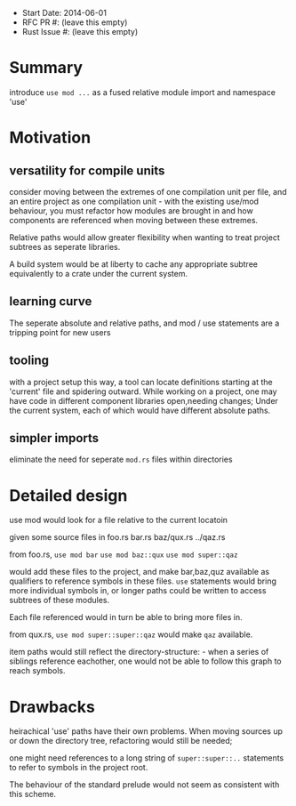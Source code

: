 - Start Date: 2014-06-01
- RFC PR #: (leave this empty)
- Rust Issue #: (leave this empty)

# Summary

introduce ```use mod ...``` as a fused relative module import and namespace 'use'

# Motivation

## versatility for compile units
consider moving between the extremes of one compilation unit per file, and an entire project as one compilation unit - with the existing use/mod behaviour, you must refactor how modules are brought in and how components are referenced when moving between these extremes.

Relative paths would allow greater flexibility when wanting to treat project subtrees as seperate libraries.

A build system would be at liberty to cache any appropriate subtree equivalently to a crate under the current system.

## learning curve
The seperate absolute and relative paths, and mod / use statements are a tripping point for new users

## tooling
with a project setup this way, a tool can locate definitions starting at the 'current' file and spidering outward. While working on a project, one may have code in different component libraries open,needing changes; Under the current system, each of which would have different absolute paths.

## simpler imports
eliminate the need for seperate ```mod.rs``` files within directories

# Detailed design

use mod would look for a file relative to the current locatoin

given some source files in 
foo.rs
bar.rs
baz/qux.rs
../qaz.rs

from foo.rs,
```use mod bar```
```use mod baz::qux```
```use mod super::qaz```

would add these files to the project, and make bar,baz,quz available as qualifiers to reference symbols in these files. ```use``` statements would bring more individual symbols in, or longer paths could be written to access subtrees of these modules.

Each file referenced would in turn be able to bring more files in.

from qux.rs,
```use mod super::super::qaz``` 
would make ```qaz``` available.

item paths would still reflect the directory-structure: - when a series of siblings reference eachother, one would not be able to follow this graph to reach symbols.

# Drawbacks

heirachical 'use' paths have their own problems. When moving sources up or down the directory tree, refactoring would still be needed;

one might need references to a long string of ```super::super::..``` statements to refer to symbols in the project root.

The behaviour of the standard prelude would not seem as consistent with this scheme.


